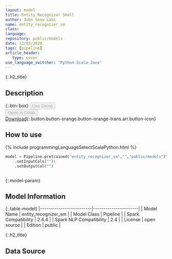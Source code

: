 ```yaml
---
layout: model
title: Entity Recognizer Small
author: John Snow Labs
name: entity_recognizer_sm
class: 
language: 
repository: public/models
date: 12/03/2020
tags: [pipeline]
article_header:
   type: cover
use_language_switcher: "Python-Scala-Java"
---
```


{:.h2_title}
## Description 




{:.btn-box}
<button class="button button-orange" disabled>Live Demo</button><br/><button class="button button-orange" disabled>Open in Colab</button><br/>[Download](https://s3.amazonaws.com/auxdata.johnsnowlabs.com/public/models/entity_recognizer_sm_ru_2.4.4_2.4_1584018543619.zip){:.button.button-orange.button-orange-trans.arr.button-icon}<br/>

## How to use 
<div class="tabs-box" markdown="1">

{% include programmingLanguageSelectScalaPython.html %}

```python
model = Pipeline.pretrained("entity_recognizer_sm","","public/models")\
	.setInputCols("")\
	.setOutputCol("")
```

```scala

```
</div>



{:.model-param}
## Model Information

{:.table-model}
|-------------------------|----------------------|
| Model Name              | entity_recognizer_sm |
| Model Class             | Pipeline             |
| Spark Compatibility     | 2.4.4                |
| Spark NLP Compatibility | 2.4                  |
| License                 | open source          |
| Edition                 | public               |




{:.h2_title}
## Data Source


